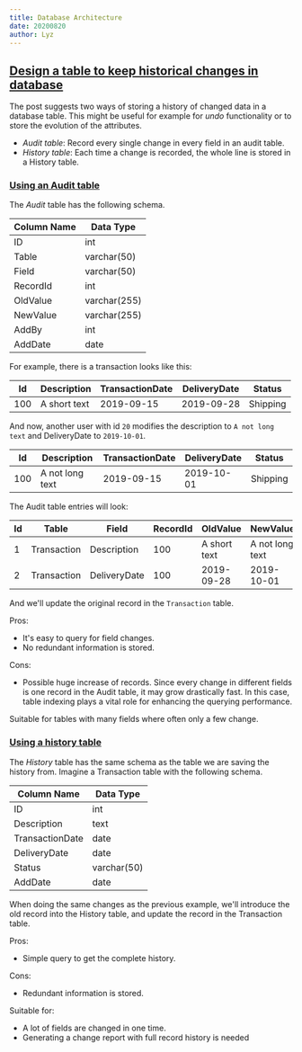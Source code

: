 ```yaml
---
title: Database Architecture
date: 20200820
author: Lyz
---
```


## [Design a table to keep historical changes in database](https://yizhiyue.me/2019/09/17/design-a-table-to-keep-historical-changes-in-database/)

The post suggests two ways of storing a history of changed data in a database
table. This might be useful for example for *undo* functionality or to store the
evolution of the attributes.

* *Audit table*: Record every single change in every field in an audit table.
* *History table*: Each time a change is recorded, the whole line is stored in
    a History table.

### [Using an Audit table](https://yizhiyue.me/2019/09/17/design-a-table-to-keep-historical-changes-in-database/#3-Use-an-Audit-Table)

The *Audit* table has the following schema.

| Column Name | Data Type    |
| ---         | ---          |
| ID          | int          |
| Table       | varchar(50)  |
| Field       | varchar(50)  |
| RecordId    | int          |
| OldValue    | varchar(255) |
| NewValue    | varchar(255) |
| AddBy       | int          |
| AddDate     | date         |

For example, there is a transaction looks like this:

| Id  | Description  | TransactionDate | DeliveryDate | Status   |
| --- | ---          | ---             | ---          | ---      |
| 100 | A short text | 2019-09-15      | 2019-09-28   | Shipping |

And now, another user with id `20` modifies the description to `A not long text`
and DeliveryDate to `2019-10-01`.

| Id  | Description     | TransactionDate | DeliveryDate | Status   |
| --- | ---             | ---             | ---          | ---      |
| 100 | A not long text | 2019-09-15      | 2019-10-01   | Shipping |

The Audit table entries will look:

| Id  | Table       | Field        | RecordId | OldValue     | NewValue        | AddBy | AddDate    |
| --- | ---         | ---          | ---      | ---          | ---             | ---   | ---        |
| 1   | Transaction | Description  | 100      | A short text | A not long text | 20    | 2019-09-17 |
| 2   | Transaction | DeliveryDate | 100      | 2019-09-28   | 2019-10-01      | 20    | 2019-09-17 |


And we'll update the original record in the `Transaction` table.

Pros:

* It's easy to query for field changes.
* No redundant information is stored.

Cons:

* Possible huge increase of records. Since every change in different fields is
    one record in the Audit table, it may grow drastically fast. In this case,
    table indexing plays a vital role for enhancing the querying performance.

Suitable for tables with many fields where often only a few change.

### [Using a history table](https://yizhiyue.me/2019/09/17/design-a-table-to-keep-historical-changes-in-database/#2-Use-a-History-Table)

The *History* table has the same schema as the table we are saving the history
from. Imagine a Transaction table with the following schema.

| Column Name     | Data Type   |
| ---             | ---         |
| ID              | int         |
| Description     | text        |
| TransactionDate | date        |
| DeliveryDate    | date        |
| Status          | varchar(50) |
| AddDate         | date        |

When doing the same changes as the previous example, we'll introduce the old
record into the History table, and update the record in the Transaction table.

Pros:

* Simple query to get the complete history.

Cons:

* Redundant information is stored.

Suitable for:

* A lot of fields are changed in one time.
* Generating a change report with full record history is needed
